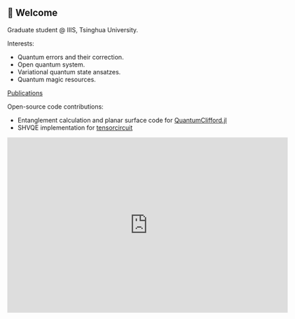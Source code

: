 ## 🦚 Welcome

Graduate student @ IIIS, Tsinghua University.

Interests:
- Quantum errors and their correction.
- Open quantum system.
- Variational quantum state ansatzes.
- Quantum magic resources.

[Publications](https://scholar.google.com/citations?hl=en&user=_9ldhRwAAAAJ)

Open-source code contributions:
- Entanglement calculation and planar surface code for [QuantumClifford.jl](https://github.com/QuantumSavory/QuantumClifford.jl)
- SHVQE implementation for [tensorcircuit](https://github.com/tencent-quantum-lab/tensorcircuit/blob/master/examples/shvqe.py)

<iframe width="640" height="400" src="https://ember.ly/map/9c1030e2a7a64c858a9947f765d23904/6623ca529b07ad774dab7038?description=true" frameBorder="0"></iframe>

